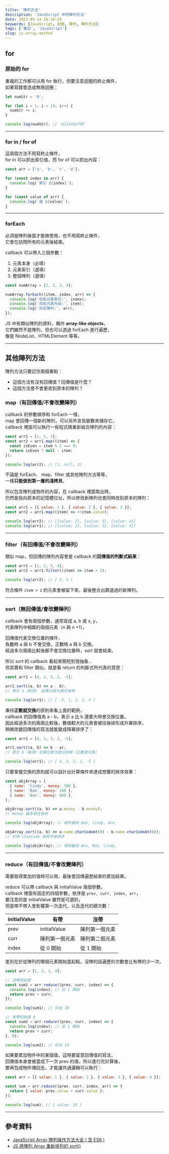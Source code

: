 ```yaml
---
title: '陣列方法'
description: 'JavaScript 中的陣列方法'
date: 2023-09-14 16:16:24
keywords: [JavaScript, 迴圈, 陣列, 陣列方法]
tags: ['筆記', 'JavaScript']
slug: js-array-method
---
```


## for

### 原始的 for

重複的工作都可以用 for 執行，但要注意迴圈的終止條件，  
如果寫錯會造成無限迴圈：

```js
let numStr = '0';

for (let i = 1; i < 10; i++) {
  numStr += i;
}

console.log(numStr); // '0123456789'
```

---

### for in / for of

這兩個方法不用寫終止條件，  
for in 可以抓出索引值，而 for of 可以抓出內容：

```js
const arr = ['a', 'b', 'c', 'd'];

for (const index in arr) {
  console.log(`索引 ${index}`);
}

for (const value of arr) {
  console.log(`值 ${value}`);
}
```

---

### forEach

必須是陣列後面才能做使用，也不用寫終止條件，  
它會在訪問所有的元素後結束。

callback 可以帶入三個參數：

1. 元素本身（必填）
2. 元素索引（選填）
3. 整個陣列（選填）

```js
const numArray = [1, 2, 3, 4];

numArray.forEach((item, index, arr) => {
  console.log('目前元素索引:', index);
  console.log('目前元素內容:', item);
  console.log('目前陣列:', arr);
});
```

JS 中有類似陣列的資料，稱作 **array-like objects**，  
它們雖然不是陣列，但也可以透過 forEach 進行遍歷，  
像是 NodeList、HTMLElement 等等。

---

## 其他陣列方法

陣列方法只要記住兩個重點：

- 這個方法有沒有回傳值？回傳值是什麼？
- 這個方法會不會更改到原本的陣列？

### map（有回傳值/不會改變陣列）

callback 的參數順序和 forEach 一樣，  
map 會回傳一個新的陣列，可以另外宣告變數來儲存它，  
callback 裡面可以執行一些程式碼重新組合陣列的內容：

```js
const arr1 = [1, 2, 3];
const arr2 = arr1.map((item) => {
  const isEven = item % 2 === 0;
  return isEven ? null : item;
});

console.log(arr2); // [1, null, 3]
```

不論是 forEach、 map、filter 或其他陣列方法等等，  
一樣**只能做到第一層的淺拷貝**。

所以包含陣列或物件的內容，在 callback 裡面取出時，  
仍然是指向原本的記憶體位址，所以修改新陣列也會同時改到原本的陣列：

```js
const arr1 = [{ value: 1 }, { value: 2 }, { value: 3 }];
const arr2 = arr1.map((item) => ++item.value);

console.log(arr2); // [{value: 2}, {value: 3}, {value: 4}]
console.log(arr1); // [{value: 2}, {value: 3}, {value: 4}]
```

---

### filter（有回傳值/不會改變陣列）

類似 map，但回傳的陣列內容會是 callback 的**回傳值的判斷式結果**：

```js
const arr1 = [1, 2, 3, 4];
const arr2 = arr1.filter((item) => item > 2);

console.log(arr2); // [ 3, 4 ]
```

符合條件 `item > 2` 的元素會被留下來，最後整合出篩選過的新陣列。

---

### sort（無回傳值/會改變陣列）

callback 會有兩個參數，通常寫成 a, b 或 x, y，  
代表陣列中相鄰的兩個元素（n 與 n +1）。

回傳值代表交換位置的條件，  
負數時 a 與 b 不會交換，正數時 a 與 b 交換。  
經過多次兩兩比較後都不會交換位置時，sort 就會結束。

所以 sort 的 callback 看起來簡短到很抽象...  
但其實和 filter 類似，就是看 return 的判斷式所代表的意思：

```js
const arr1 = [4, 1, 3, 2, -5];

arr1.sort((a, b) => a - b);
// 表示 a（前項） 如果比較大就往後移

console.log(arr1); // [ -5, 1, 2, 3, 4 ]
```

秉持**正數就交換**的原則來看上面的範例，  
callback 的回傳值為 a - b，表示 a 比 b 還要大時會交換位置，  
因此經過多次的兩兩比較後，數值較大的元素會被往後排形成升冪排序。  
稍微改變回傳值的寫法就能變成降冪排序了：

```js
const arr1 = [4, 1, 3, 2, -5];

arr1.sort((a, b) => b - a);
// 表示 b（後項）如果比較大就往前移（正數就交換）

console.log(arr1); // [ 4, 3, 2, 1, -5 ]
```

只要掌握交換的原則就可以設計出計算條件來達成想要的排序效果：

```js
const objArray = [
  { name: 'Cindy', money: 300 },
  { name: 'Bob', money: 100 },
  { name: 'Ann', money: 600 },
];

objArray.sort((a, b) => a.money - b.money);
// money 越多就往後排

console.log(objArray); // 順序變成 Bob, Cindy, Ann

objArray.sort((a, b) => a.name.charCodeAt(0) - b.name.charCodeAt(0));
// 利用 charCode 來照字首排序

console.log(objArray); // 順序變成 Ann, Bob, Cindy,
```

---

### reduce（有回傳值/不會改變陣列）

需要取得累加的值時可以用，最後會回傳遍歷結束的累加結果。

reduce 可以帶 callback 與 initialValue 兩個參數，  
callback 裡面有固定的四個參數，依序是 `prev, curr, index, arr`，  
要注意的是 initialValue 雖然是可選的，  
但是帶不帶入會影響第一次迭代，以及迭代的總次數：

| initialValue | 有帶           | 沒帶           |
| ------------ | -------------- | -------------- |
| prev         | initialValue   | 陣列第一個元素 |
| curr         | 陣列第一個元素 | 陣列第二個元素 |
| index        | 從 0 開始      | 從 1 開始      |

差別在於從陣列的哪個元素開始當起點，沒帶的話遍歷的次數會比有帶的少一次。

```js
const arr = [1, 2, 3, 4];

// 沒帶初始值
const sum1 = arr.reduce((prev, curr, index) => {
  console.log(index); // 從 1 開始
  return prev + curr;
});

console.log(sum1); // 印出 10

// 有帶初始值 0
const sum2 = arr.reduce((prev, curr, index) => {
  console.log(index); // 從 1 開始
  return prev + curr;
}, 0);

console.log(sum2); // 印出 10
```

如果要累加物件中的某個值，這時要留意回傳值的寫法，  
回傳值本身會被當成下一次 prev 的值，所以進行完計算後，  
要再包成物件傳回去，才能讓共通邏輯可以執行：

```js
const arr = [{ value: 1 }, { value: 2 }, { value: 3 }, { value: 4 }];

const sum = arr.reduce((prev, curr, index, arr) => {
  return { value: prev.value + curr.value };
});

console.log(sum); // { value: 10 }
```

---

## 參考資料

- [JavaScript Array 陣列操作方法大全 ( 含 ES6 )](https://www.oxxostudio.tw/articles/201908/js-array.html?fbclid=IwAR12g-n-YcR7KG-dgXWme9xcKCdXlBNthFFeptHjfLjK_UBEBR7WysgX9Oo#array_map)
- [JS 將陣列 Array 重新排列的 sort()](https://ithelp.ithome.com.tw/articles/10225733?fbclid=IwAR0sMRAy_sHRlwo-7pDA9xzhzSSaLPIOwzu2Luo8LQJ1xx5vB3eRExR82AU)
